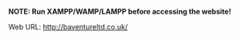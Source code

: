 <strong> NOTE: Run XAMPP/WAMP/LAMPP before accessing the website! </strong>

Web URL: http://baventureltd.co.uk/
